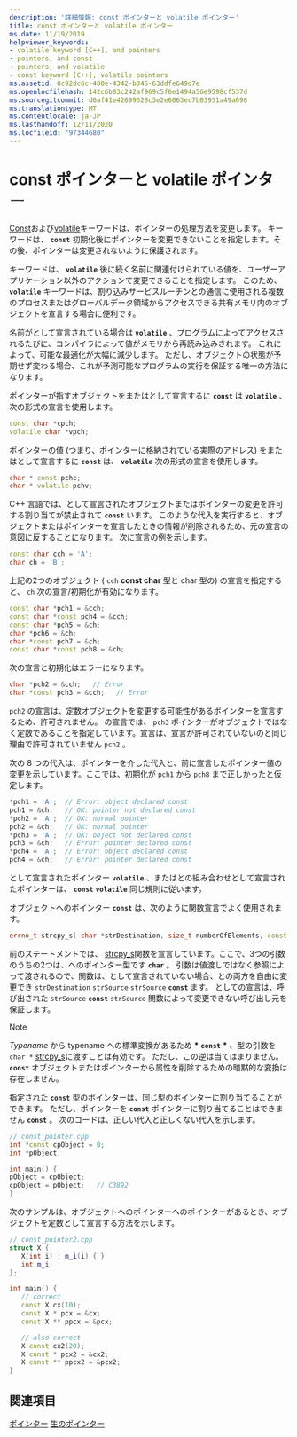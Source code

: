 ```yaml
---
description: '詳細情報: const ポインターと volatile ポインター'
title: const ポインターと volatile ポインター
ms.date: 11/19/2019
helpviewer_keywords:
- volatile keyword [C++], and pointers
- pointers, and const
- pointers, and volatile
- const keyword [C++], volatile pointers
ms.assetid: 0c92dc6c-400e-4342-b345-63ddfe649d7e
ms.openlocfilehash: 142c6b83c242af969c5f6e1494a56e9598cf537d
ms.sourcegitcommit: d6af41e42699628c3e2e6063ec7b03931a49a098
ms.translationtype: MT
ms.contentlocale: ja-JP
ms.lasthandoff: 12/11/2020
ms.locfileid: "97344680"
---
```

# <a name="const-and-volatile-pointers"></a>const ポインターと volatile ポインター

[Const](const-cpp.md)および[volatile](volatile-cpp.md)キーワードは、ポインターの処理方法を変更します。 キーワードは、 **`const`** 初期化後にポインターを変更できないことを指定します。その後、ポインターは変更されないように保護されます。

キーワードは、 **`volatile`** 後に続く名前に関連付けられている値を、ユーザーアプリケーション以外のアクションで変更できることを指定します。 このため、 **`volatile`** キーワードは、割り込みサービスルーチンとの通信に使用される複数のプロセスまたはグローバルデータ領域からアクセスできる共有メモリ内のオブジェクトを宣言する場合に便利です。

名前がとして宣言されている場合は **`volatile`** 、プログラムによってアクセスされるたびに、コンパイラによって値がメモリから再読み込みされます。 これによって、可能な最適化が大幅に減少します。 ただし、オブジェクトの状態が予期せず変わる場合、これが予測可能なプログラムの実行を保証する唯一の方法になります。

ポインターが指すオブジェクトをまたはとして宣言するに **`const`** は **`volatile`** 、次の形式の宣言を使用します。

```cpp
const char *cpch;
volatile char *vpch;
```

ポインターの値 (つまり、ポインターに格納されている実際のアドレス) をまたはとして宣言するに **`const`** は、 **`volatile`** 次の形式の宣言を使用します。

```cpp
char * const pchc;
char * volatile pchv;
```

C++ 言語では、として宣言されたオブジェクトまたはポインターの変更を許可する割り当てが禁止されて **`const`** います。 このような代入を実行すると、オブジェクトまたはポインターを宣言したときの情報が削除されるため、元の宣言の意図に反することになります。 次に宣言の例を示します。

```cpp
const char cch = 'A';
char ch = 'B';
```

上記の2つのオブジェクト ( `cch` **const char** 型と char 型の) の宣言を指定すると、 `ch` 次の宣言/初期化が有効になります。 

```cpp
const char *pch1 = &cch;
const char *const pch4 = &cch;
const char *pch5 = &ch;
char *pch6 = &ch;
char *const pch7 = &ch;
const char *const pch8 = &ch;
```

次の宣言と初期化はエラーになります。

```cpp
char *pch2 = &cch;   // Error
char *const pch3 = &cch;   // Error
```

`pch2` の宣言は、定数オブジェクトを変更する可能性があるポインターを宣言するため、許可されません。 の宣言では、 `pch3` ポインターがオブジェクトではなく定数であることを指定しています。宣言は、宣言が許可されていないのと同じ理由で許可されていません `pch2` 。

次の 8 つの代入は、ポインターを介した代入と、前に宣言したポインター値の変更を示しています。ここでは、初期化が `pch1` から `pch8` まで正しかったと仮定します。

```cpp
*pch1 = 'A';  // Error: object declared const
pch1 = &ch;   // OK: pointer not declared const
*pch2 = 'A';  // OK: normal pointer
pch2 = &ch;   // OK: normal pointer
*pch3 = 'A';  // OK: object not declared const
pch3 = &ch;   // Error: pointer declared const
*pch4 = 'A';  // Error: object declared const
pch4 = &ch;   // Error: pointer declared const
```

として宣言されたポインター **`volatile`** 、またはとの組み合わせとして宣言されたポインターは、 **`const`** **`volatile`** 同じ規則に従います。

オブジェクトへのポインター **`const`** は、次のように関数宣言でよく使用されます。

```cpp
errno_t strcpy_s( char *strDestination, size_t numberOfElements, const char *strSource );
```

前のステートメントでは、 [strcpy_s](../c-runtime-library/reference/strcpy-s-wcscpy-s-mbscpy-s.md)関数を宣言しています。ここで、3つの引数のうちの2つは、へのポインター型です **`char`** 。 引数は値渡しではなく参照によって渡されるので、関数は、として宣言されていない場合、との両方を自由に変更でき `strDestination` `strSource` `strSource` **`const`** ます。 としての宣言は、呼び出された `strSource` **`const`** `strSource` 関数によって変更できない呼び出し元を保証します。

> [!NOTE]
> *Typename* から typename への標準変換があるため <strong>\*</strong> **`const`**  <strong>\*</strong> 、型の引数を `char *` [strcpy_s](../c-runtime-library/reference/strcpy-s-wcscpy-s-mbscpy-s.md)に渡すことは有効です。 ただし、この逆は当てはまりません。 **`const`** オブジェクトまたはポインターから属性を削除するための暗黙的な変換は存在しません。

指定された **`const`** 型のポインターは、同じ型のポインターに割り当てることができます。 ただし、ポインターを **`const`** ポインターに割り当てることはできません **`const`** 。 次のコードは、正しい代入と正しくない代入を示します。

```cpp
// const_pointer.cpp
int *const cpObject = 0;
int *pObject;

int main() {
pObject = cpObject;
cpObject = pObject;   // C3892
}
```

次のサンプルは、オブジェクトへのポインターへのポインターがあるとき、オブジェクトを定数として宣言する方法を示します。

```cpp
// const_pointer2.cpp
struct X {
   X(int i) : m_i(i) { }
   int m_i;
};

int main() {
   // correct
   const X cx(10);
   const X * pcx = &cx;
   const X ** ppcx = &pcx;

   // also correct
   X const cx2(20);
   X const * pcx2 = &cx2;
   X const ** ppcx2 = &pcx2;
}
```

## <a name="see-also"></a>関連項目

[ポインター](pointers-cpp.md) 
[生のポインター](raw-pointers.md)

